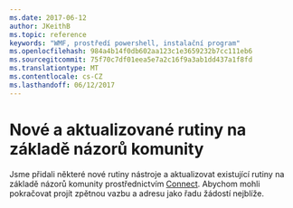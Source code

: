 ```yaml
---
ms.date: 2017-06-12
author: JKeithB
ms.topic: reference
keywords: "WMF, prostředí powershell, instalační program"
ms.openlocfilehash: 984a4b14f0db602aa123c1e3659232b7cc111eb6
ms.sourcegitcommit: 75f70c7df01eea5e7a2c16f9a3ab1dd437a1f8fd
ms.translationtype: MT
ms.contentlocale: cs-CZ
ms.lasthandoff: 06/12/2017
---
```

# <a name="new-and-updated-cmdlets-based-on-community-feedback"></a>Nové a aktualizované rutiny na základě názorů komunity 
Jsme přidali některé nové rutiny nástroje a aktualizovat existující rutiny na základě názorů komunity prostřednictvím [Connect](https://connect.microsoft.com/powershell). Abychom mohli pokračovat projít zpětnou vazbu a adresu jako řadu žádostí nejblíže.

